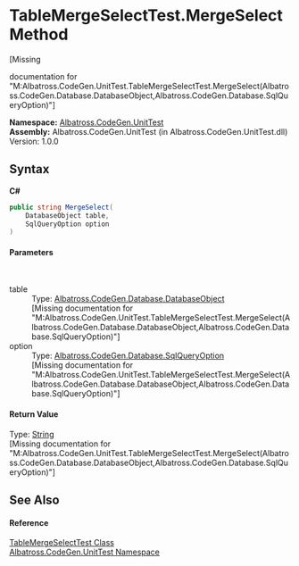 # TableMergeSelectTest.MergeSelect Method 
 

\[Missing <summary> documentation for "M:Albatross.CodeGen.UnitTest.TableMergeSelectTest.MergeSelect(Albatross.CodeGen.Database.DatabaseObject,Albatross.CodeGen.Database.SqlQueryOption)"\]

**Namespace:**&nbsp;<a href="N_Albatross_CodeGen_UnitTest.md">Albatross.CodeGen.UnitTest</a><br />**Assembly:**&nbsp;Albatross.CodeGen.UnitTest (in Albatross.CodeGen.UnitTest.dll) Version: 1.0.0

## Syntax

**C#**<br />
``` C#
public string MergeSelect(
	DatabaseObject table,
	SqlQueryOption option
)
```


#### Parameters
&nbsp;<dl><dt>table</dt><dd>Type: <a href="T_Albatross_CodeGen_Database_DatabaseObject.md">Albatross.CodeGen.Database.DatabaseObject</a><br />\[Missing <param name="table"/> documentation for "M:Albatross.CodeGen.UnitTest.TableMergeSelectTest.MergeSelect(Albatross.CodeGen.Database.DatabaseObject,Albatross.CodeGen.Database.SqlQueryOption)"\]</dd><dt>option</dt><dd>Type: <a href="T_Albatross_CodeGen_Database_SqlQueryOption.md">Albatross.CodeGen.Database.SqlQueryOption</a><br />\[Missing <param name="option"/> documentation for "M:Albatross.CodeGen.UnitTest.TableMergeSelectTest.MergeSelect(Albatross.CodeGen.Database.DatabaseObject,Albatross.CodeGen.Database.SqlQueryOption)"\]</dd></dl>

#### Return Value
Type: <a href="http://msdn2.microsoft.com/en-us/library/s1wwdcbf" target="_blank">String</a><br />\[Missing <returns> documentation for "M:Albatross.CodeGen.UnitTest.TableMergeSelectTest.MergeSelect(Albatross.CodeGen.Database.DatabaseObject,Albatross.CodeGen.Database.SqlQueryOption)"\]

## See Also


#### Reference
<a href="T_Albatross_CodeGen_UnitTest_TableMergeSelectTest.md">TableMergeSelectTest Class</a><br /><a href="N_Albatross_CodeGen_UnitTest.md">Albatross.CodeGen.UnitTest Namespace</a><br />